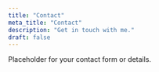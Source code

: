 ```yaml
---
title: "Contact"
meta_title: "Contact"
description: "Get in touch with me."
draft: false
---
```


Placeholder for your contact form or details.
